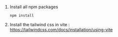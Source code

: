 1) Install all npm packages
   ```bash
   npm install
   ```

2) Install the tailwind css in vite : https://tailwindcss.com/docs/installation/using-vite